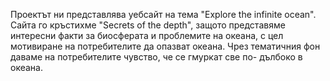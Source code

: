 Проектът ни представлява уебсайт на тема "Еxplorе the infinite ocean". Сайта го кръстихме "Secrets of the depth", защото представяме интересни факти за биосферата и проблемите на океана, с цел мотивиране на потребителите да опазват океана. Чрез тематичния фон даваме на потребителите чувство, че се гмуркат све по- дълбоко в океана.
